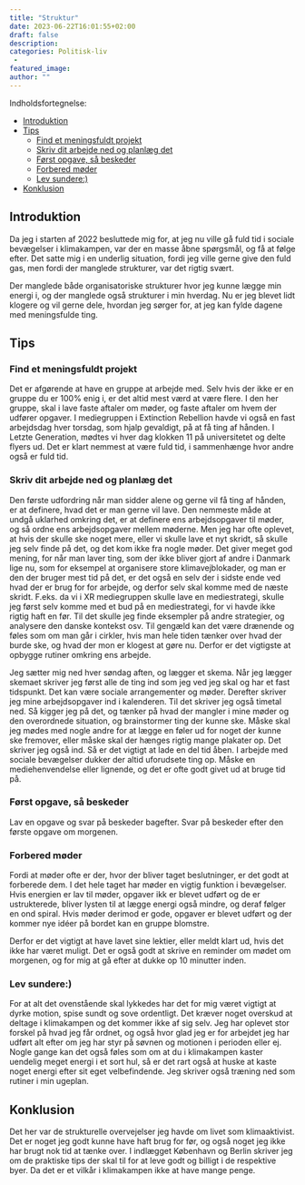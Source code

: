 ```yaml
---
title: "Struktur"
date: 2023-06-22T16:01:55+02:00
draft: false
description:
categories: Politisk-liv
 -
featured_image:
author: ""
---
```

Indholdsfortegnelse:
- [Introduktion](#introduktion)
- [Tips](#tips)
  - [Find et meningsfuldt projekt](#find-et-meningsfuldt-projekt)
  - [Skriv dit arbejde ned og planlæg det](#skriv-dit-arbejde-ned-og-planlæg-det)
  - [Først opgave, så beskeder](#først-opgave-så-beskeder)
  - [Forbered møder](#forbered-møder)
  - [Lev sundere:)](#lev-sundere)
- [Konklusion](#konklusion)

## Introduktion
Da jeg i starten af 2022 besluttede mig for, at jeg nu ville gå fuld tid i sociale bevægelser i klimakampen, var der en masse åbne spørgsmål, og få at følge efter. Det satte mig i en underlig situation, fordi jeg ville gerne give den fuld gas, men fordi der manglede strukturer, var det rigtig svært. 

Der manglede både organisatoriske strukturer hvor jeg kunne lægge min energi i, og der manglede også strukturer i min hverdag. Nu er jeg blevet lidt klogere og vil gerne dele, hvordan jeg sørger for, at jeg kan fylde dagene med meningsfulde ting.

## Tips

### Find et meningsfuldt projekt
   
   Det er afgørende at have en gruppe at arbejde med. Selv hvis der ikke er en gruppe du er 100% enig i, er det altid mest værd at være flere. I den her gruppe, skal i lave faste aftaler om møder, og faste aftaler om hvem der udfører opgaver. I mediegruppen i Extinction Rebellion havde vi også en fast arbejdsdag hver torsdag, som hjalp gevaldigt, på at få ting af hånden. I Letzte Generation, mødtes vi hver dag klokken 11 på universitetet og delte flyers ud. Det er klart nemmest at være fuld tid, i sammenhænge hvor andre også er fuld tid.  

### Skriv dit arbejde ned og planlæg det
   
   Den første udfordring når man sidder alene og gerne vil få ting af hånden, er at definere, hvad det er man gerne vil lave. Den nemmeste måde at undgå uklarhed omkring det, er at definere ens arbejdsopgaver til møder, og så ordne ens arbejdsopgaver mellem møderne. Men jeg har ofte oplevet, at hvis der skulle ske noget mere, eller vi skulle lave et nyt skridt, så skulle jeg selv finde på det, og det kom ikke fra nogle møder. Det giver meget god mening, for når man laver ting, som der ikke bliver gjort af andre i Danmark lige nu, som for eksempel at organisere store klimavejblokader, og man er den der bruger mest tid på det, er det også en selv der i sidste ende ved hvad der er brug for for arbejde, og derfor selv skal komme med de næste skridt. F.eks. da vi i XR mediegruppen skulle lave en mediestrategi, skulle jeg først selv komme med et bud på en mediestrategi, for vi havde ikke rigtig haft en før. Til det skulle jeg finde eksempler på andre strategier, og analysere den danske kontekst osv. Til gengæld kan det være drænende og føles som om man går i cirkler, hvis man hele tiden tænker over hvad der burde ske, og hvad der mon er klogest at gøre nu. Derfor er det vigtigste at opbygge rutiner omkring ens arbejde.
   
   Jeg sætter mig ned hver søndag aften, og lægger et skema. Når jeg lægger skemaet skriver jeg først alle de ting ind som jeg ved jeg skal og har et fast tidspunkt. Det kan være sociale arrangementer og møder. Derefter skriver jeg mine arbejdsopgaver ind i kalenderen. Til det skriver jeg også timetal ned. Så kigger jeg på det, og tænker på hvad der mangler i mine møder og den overordnede situation, og brainstormer ting der kunne ske. Måske skal jeg mødes med nogle andre for at lægge en føler ud for noget der kunne ske fremover, eller måske skal der hænges rigtig mange plakater op. Det skriver jeg også ind. Så er det vigtigt at lade en del tid åben. I arbejde med sociale bevægelser dukker der altid uforudsete ting op. Måske en mediehenvendelse eller lignende, og det er ofte godt givet ud at bruge tid på.

### Først opgave, så beskeder
   Lav en opgave og svar på beskeder bagefter. Svar på beskeder efter den første opgave om morgenen.

### Forbered møder
   Fordi at møder ofte er der, hvor der bliver taget beslutninger, er det godt at forberede dem. I det hele taget har møder en vigtig funktion i bevægelser. Hvis energien er lav til møder, opgaver ikk er blevet udført og de er ustrukterede, bliver lysten til at lægge energi også mindre, og deraf følger en ond spiral. Hvis møder derimod er gode, opgaver er blevet udført og der kommer nye idéer på bordet kan en gruppe blomstre. 
   
   Derfor er det vigtigt at have lavet sine lektier, eller meldt klart ud, hvis det ikke har været muligt. Det er også godt at skrive en reminder om mødet om morgenen, og for mig at gå efter at dukke op 10 minutter inden.

### Lev sundere:)
   For at alt det ovenstående skal lykkedes har det for mig været vigtigt at dyrke motion, spise sundt og sove ordentligt. Det kræver noget overskud at deltage i klimakampen og det kommer ikke af sig selv. Jeg har oplevet stor forskel på hvad jeg får ordnet, og også hvor glad jeg er for arbejdet jeg har udført alt efter om jeg har styr på søvnen og motionen i perioden eller ej. Nogle gange kan det også føles som om at du i klimakampen kaster uendelig meget energi i et sort hul, så er det rart også at huske at kaste noget energi efter sit eget velbefindende. Jeg skriver også træning ned som rutiner i min ugeplan.


## Konklusion
Det her var de strukturelle overvejelser jeg havde om livet som klimaaktivist. Det er noget jeg godt kunne have haft brug for før, og også noget jeg ikke har brugt nok tid at tænke over. I indlægget København og Berlin skriver jeg om de praktiske tips der skal til for at leve godt og billigt i de respektive byer. Da det er et vilkår i klimakampen ikke at have mange penge.


